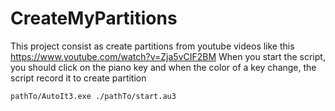 # CreateMyPartitions
This project consist as create partitions from youtube videos like this https://www.youtube.com/watch?v=Zja5vCIF2BM
When you start the script, you should click on the piano key and when the color of a key change, the script record it to create partition

```sh
pathTo/AutoIt3.exe ./pathTo/start.au3
```